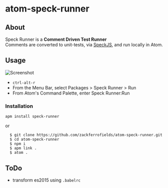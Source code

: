 # atom-speck-runner

## About

Speck Runner is a **Comment Driven Test Runner**  
Comments are converted to unit-tests, via [SpeckJS](https://github.com/speckjs/speckjs/),
and run locally in Atom.

## Usage

![Screenshot](zackferrofields/atom-speck-runner/develop/resources/atom-speck-runner.gif?raw=true)

- `ctrl-alt-r`
- From the Menu Bar, select Packages > Speck Runner > Run
- From Atom's Command Palette, enter Speck Runner:Run

### Installation

```
apm install speck-runner
```

or

```
  $ git clone https://github.com/zackferrofields/atom-speck-runner.git
  $ cd atom-speck-runner
  $ npm i
  $ apm link .
  $ atom .
```

## ToDo

- transform es2015 using `.babelrc`
